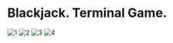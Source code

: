 # Blackjack. Terminal Game.

![1](https://user-images.githubusercontent.com/23107809/68994901-fb286080-0898-11ea-84a2-56a7c2775adb.png)
![2](https://user-images.githubusercontent.com/23107809/68994903-ffed1480-0898-11ea-9295-102e9abc4051.png)
![3](https://user-images.githubusercontent.com/23107809/68994905-01b6d800-0899-11ea-8aac-6515e9d74976.png)
![4](https://user-images.githubusercontent.com/23107809/68994907-04193200-0899-11ea-8400-c0059cc69d1f.png)
